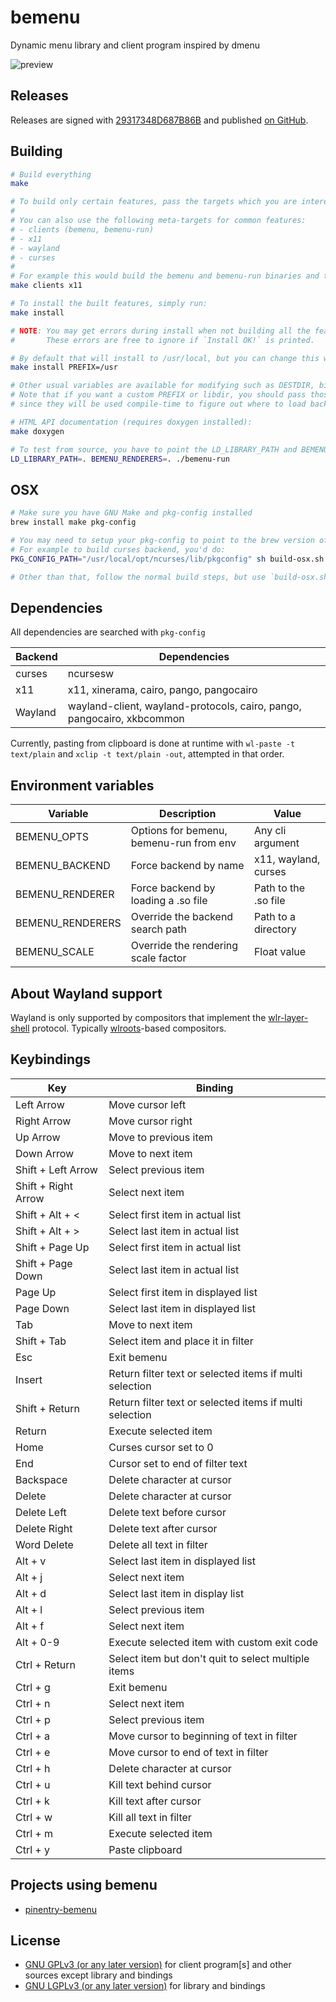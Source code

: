 bemenu
======

Dynamic menu library and client program inspired by dmenu

![preview](.github/preview.svg)

## Releases

Releases are signed with [29317348D687B86B](http://pgp.mit.edu/pks/lookup?op=vindex&search=0x29317348D687B86B) and published [on GitHub](https://github.com/Cloudef/bemenu/releases).

## Building

```sh
# Build everything
make

# To build only certain features, pass the targets which you are interested into
#
# You can also use the following meta-targets for common features:
# - clients (bemenu, bemenu-run)
# - x11
# - wayland
# - curses
#
# For example this would build the bemenu and bemenu-run binaries and the x11 backend:
make clients x11

# To install the built features, simply run:
make install

# NOTE: You may get errors during install when not building all the features.
#       These errors are free to ignore if `Install OK!` is printed.

# By default that will install to /usr/local, but you can change this with PREFIX
make install PREFIX=/usr

# Other usual variables are available for modifying such as DESTDIR, bindir, libdir and mandir
# Note that if you want a custom PREFIX or libdir, you should pass those during build as well,
# since they will be used compile-time to figure out where to load backends from!

# HTML API documentation (requires doxygen installed):
make doxygen

# To test from source, you have to point the LD_LIBRARY_PATH and BEMENU_RENDERERS variables:
LD_LIBRARY_PATH=. BEMENU_RENDERERS=. ./bemenu-run
```

## OSX

```sh
# Make sure you have GNU Make and pkg-config installed
brew install make pkg-config

# You may need to setup your pkg-config to point to the brew version of the libraries
# For example to build curses backend, you'd do:
PKG_CONFIG_PATH="/usr/local/opt/ncurses/lib/pkgconfig" sh build-osx.sh curses

# Other than that, follow the normal build steps, but use `build-osx.sh` instead of make
```

## Dependencies

All dependencies are searched with `pkg-config`

| Backend  | Dependencies                                                           |
|----------|------------------------------------------------------------------------|
| curses   | ncursesw                                                               |
| x11      | x11, xinerama, cairo, pango, pangocairo                                |
| Wayland  | wayland-client, wayland-protocols, cairo, pango, pangocairo, xkbcommon |

Currently, pasting from clipboard is done at runtime with `wl-paste -t text/plain` and `xclip -t text/plain -out`, attempted in that order.

## Environment variables

| Variable         | Description                             | Value                |
|------------------|-----------------------------------------|----------------------|
| BEMENU_OPTS      | Options for bemenu, bemenu-run from env | Any cli argument     |
| BEMENU_BACKEND   | Force backend by name                   | x11, wayland, curses |
| BEMENU_RENDERER  | Force backend by loading a .so file     | Path to the .so file |
| BEMENU_RENDERERS | Override the backend search path        | Path to a directory  |
| BEMENU_SCALE     | Override the rendering scale factor     | Float value          |

## About Wayland support

Wayland is only supported by compositors that implement the [wlr-layer-shell](https://github.com/swaywm/wlr-protocols/tree/master/unstable) protocol.
Typically [wlroots](https://github.com/swaywm/wlroots)-based compositors.

## Keybindings


|         Key         |                             Binding                            |
|---------------------|----------------------------------------------------------------|
| Left Arrow          |  Move cursor left                                              |
| Right Arrow         |  Move cursor right                                             |
| Up Arrow            |  Move to previous item                                         |
| Down Arrow          |  Move to next item                                             |
| Shift + Left Arrow  |  Select previous item                                          |
| Shift + Right Arrow |  Select next item                                              |
| Shift + Alt + <     |  Select first item in actual list                              |
| Shift + Alt + >     |  Select last item in actual list                               |
| Shift + Page Up     |  Select first item in actual list                              |
| Shift + Page Down   |  Select last item in actual list                               |
| Page Up             |  Select first item in displayed list                           |
| Page Down           |  Select last item in displayed list                            |
| Tab                 |  Move to next item                                             |
| Shift + Tab         |  Select item and place it in filter                            |
| Esc                 |  Exit bemenu                                                   |
| Insert              |  Return filter text or selected items if multi selection       |
| Shift + Return      |  Return filter text or selected items if multi selection       |
| Return              |  Execute selected item                                         |
| Home                |  Curses cursor set to 0                                        |
| End                 |  Cursor set to end of filter text                              |
| Backspace           |  Delete character at cursor                                    |
| Delete              |  Delete character at cursor                                    |
| Delete Left         |  Delete text before cursor                                     |
| Delete Right        |  Delete text after cursor                                      |
| Word Delete         |  Delete all text in filter                                     |
| Alt + v             |  Select last item in displayed list                            |
| Alt + j             |  Select next item                                              |
| Alt + d             |  Select last item in display list                              |
| Alt + l             |  Select previous item                                          |
| Alt + f             |  Select next item                                              |
| Alt + 0-9           |  Execute selected item with custom exit code                   |
| Ctrl + Return       |  Select item but don't quit to select multiple items           |
| Ctrl + g            |  Exit bemenu                                                   |
| Ctrl + n            |  Select next item                                              |
| Ctrl + p            |  Select previous item                                          |
| Ctrl + a            |  Move cursor to beginning of text in filter                    |
| Ctrl + e            |  Move cursor to end of text in filter                          |
| Ctrl + h            |  Delete character at cursor                                    |
| Ctrl + u            |  Kill text behind cursor                                       |
| Ctrl + k            |  Kill text after cursor                                        |
| Ctrl + w            |  Kill all text in filter                                       |
| Ctrl + m            |  Execute selected item                                         |
| Ctrl + y            |  Paste clipboard                                               |

## Projects using bemenu

* [pinentry-bemenu](https://github.com/t-8ch/pinentry-bemenu)

## License

* [GNU GPLv3 (or any later version)](LICENSE-CLIENT) for client program[s] and
  other sources except library and bindings
* [GNU LGPLv3 (or any later version)](LICENSE-LIB) for library and bindings
